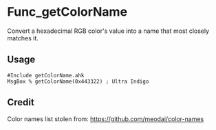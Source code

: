 # Func_getColorName
Convert a hexadecimal RGB color's value into a name that most closely matches it.

## Usage

```
#Include getColorName.ahk
MsgBox % getColorName(0x443322) ; Ultra Indigo
```

## Credit

Color names list stolen from: https://github.com/meodai/color-names
